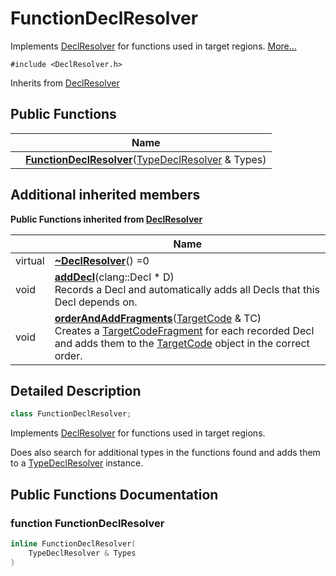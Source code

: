 # FunctionDeclResolver



Implements [DeclResolver]() for functions used in target regions.  [More...](#detailed-description)


`#include <DeclResolver.h>`

Inherits from [DeclResolver](Classes/classDeclResolver.md)

## Public Functions

|                | Name           |
| -------------- | -------------- |
| | **[FunctionDeclResolver](Classes/classFunctionDeclResolver.md#function-functiondeclresolver)**([TypeDeclResolver](Classes/classTypeDeclResolver.md) & Types) |

## Additional inherited members

**Public Functions inherited from [DeclResolver](Classes/classDeclResolver.md)**

|                | Name           |
| -------------- | -------------- |
| virtual | **[~DeclResolver](Classes/classDeclResolver.md#function-~declresolver)**() =0 |
| void | **[addDecl](Classes/classDeclResolver.md#function-adddecl)**(clang::Decl * D)<br>Records a Decl and automatically adds all Decls that this Decl depends on.  |
| void | **[orderAndAddFragments](Classes/classDeclResolver.md#function-orderandaddfragments)**([TargetCode](Classes/classTargetCode.md) & TC)<br>Creates a [TargetCodeFragment](Classes/classTargetCodeFragment.md) for each recorded Decl and adds them to the [TargetCode](Classes/classTargetCode.md) object in the correct order.  |


## Detailed Description

```cpp
class FunctionDeclResolver;
```

Implements [DeclResolver]() for functions used in target regions. 

Does also search for additional types in the functions found and adds them to a [TypeDeclResolver](Classes/classTypeDeclResolver.md) instance. 

## Public Functions Documentation

### function FunctionDeclResolver

```cpp
inline FunctionDeclResolver(
    TypeDeclResolver & Types
)
```


